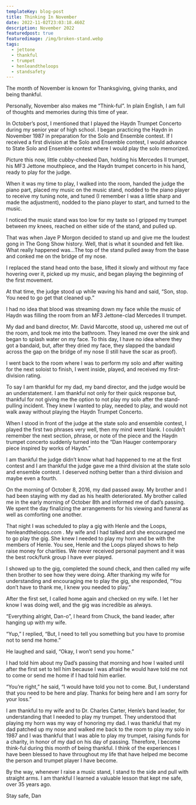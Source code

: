 ```yaml
---
templateKey: blog-post
title: Thinking In November
date: 2022-11-02T23:03:18.460Z
description: November 2022
featuredpost: true
featuredimage: /img/broken-stand.webp
tags:
  - jettone
  - thankful
  - trumpet
  - henleandtheloops
  - standsafety
---
```

The month of November is known for Thanksgiving, giving thanks, and being thankful.  

Personally, November also makes me “Think-ful”.  In plain English, I am full of thoughts and memories during this time of year.

In October’s post, I mentioned that I played the Haydn Trumpet Concerto during my senior year of high school.  I began practicing the Haydn in November 1987 in preparation for the Solo and Ensemble contest.  If I received a first division at the Solo and Ensemble contest, I would advance to State Solo and Ensemble contest where I would play the solo memorized.

Picture this now, little cubby-cheeked Dan, holding his Mercedes II trumpet, his MF3 Jettone mouthpiece, and the Haydn trumpet concerto in his hand, ready to play for the judge.  

When it was my time to play, I walked into the room, handed the judge the piano part, placed my music on the music stand, nodded to the piano player to receive my tuning note, and tuned (I remember I was a little sharp and made the adjustment), nodded to the piano player to start, and turned to the music.

I noticed the music stand was too low for my taste so I gripped my trumpet between my knees, reached on either side of the stand, and pulled up.

That was when Jaye P Morgon decided to stand up and give me the loudest gong in The Gong Show history.  Well, that is what it sounded and felt like.  What really happened was…The top of the stand pulled away from the base and conked me on the bridge of my nose.  

I replaced the stand head onto the base, lifted it slowly and without my face hovering over it, picked up my music, and began playing the beginning of the first movement.

At that time, the judge stood up while waving his hand and said, “Son, stop.  You need to go get that cleaned up.”

I had no idea that blood was streaming down my face while the music of Haydn was filling the room from an MF3 Jettone-clad Mercedes II trumpet.

My dad and band director, Mr. David Marcotte, stood up, ushered me out of the room, and took me into the bathroom.  They leaned me over the sink and began to splash water on my face.  To this day, I have no idea where they got a bandaid, but, after they dried my face, they slapped the bandaid across the gap on the bridge of my nose (I still have the scar as proof).

I went back to the room where I was to perform my solo and after waiting for the next soloist to finish, I went inside, played, and received my first-division rating.

To say I am thankful for my dad, my band director, and the judge would be an understatement.  I am thankful not only for their quick response but, thankful for not giving me the option to not play my solo after the stand-pulling incident.  They knew I wanted to play, needed to play, and would not walk away without playing the Haydn Trumpet Concerto.

When I stood in front of the judge at the state solo and ensemble contest, I played the first two phrases very well, then my mind went blank.  I couldn’t remember the next section, phrase, or note of the piece and the Haydn trumpet concerto suddenly turned into the “Dan Hauger contemporary piece inspired by works of Haydn.”

I am thankful the judge didn’t know what had happened to me at the first contest and I am thankful the judge gave me a third division at the state solo and ensemble contest.  I deserved nothing better than a third division and maybe even a fourth.

On the morning of October 8, 2016, my dad passed away.  My brother and I had been staying with my dad as his health deteriorated.  My brother called me in the early morning of October 8th and informed me of dad’s passing.  We spent the day finalizing the arrangements for his viewing and funeral as well as comforting one another.

That night I was scheduled to play a gig with Henle and the Loops, henleandtheloops.com .  My wife and I had talked and she encouraged me to go play the gig.  She knew I needed to play my horn and be with the members of Henle.  You see, Henle and the Loops played shows to help raise money for charities.  We never received personal payment and it was the best rock/funk group I have ever played.

I showed up to the gig, completed the sound check, and then called my wife then brother to see how they were doing.  After thanking my wife for understanding and encouraging me to play the gig, she responded, “You don’t have to thank me, I knew you needed to play.”

After the first set, I called home again and checked on my wife.  I let her know I was doing well, and the gig was incredible as always.  

“Everything alright, Dan-o”, I heard from Chuck, the band leader, after hanging up with my wife.

“Yup,” I replied, “But, I need to tell you something but you have to promise not to send me home.”

He laughed and said, “Okay, I won’t send you home.”

I had told him about my Dad’s passing that morning and how I waited until after the first set to tell him because I was afraid he would have told me not to come or send me home if I had told him earlier.  

“You’re right,” he said, “I would have told you not to come.  But, I understand that you need to be here and play.  Thanks for being here and I am sorry for your loss.”

I am thankful to my wife and to Dr. Charles Carter, Henle’s band leader, for understanding that I needed to play my trumpet.  They understood that playing my horn was my way of honoring my dad.  I was thankful that my dad patched up my nose and walked me back to the room to play my solo in 1987 and I was thankful that I was able to play my trumpet, raising funds for a charity, in honor of my dad on his day of passing.  Therefore, I become think-ful during this month of being thankful.  I think of the experiences I have been blessed to have throughout my life that have helped me become the person and trumpet player I have become.

By the way, whenever I raise a music stand, I stand to the side and pull with straight arms.  I am thankful I learned a valuable lesson that kept me safe, over 35 years ago.

Stay safe,
Dan